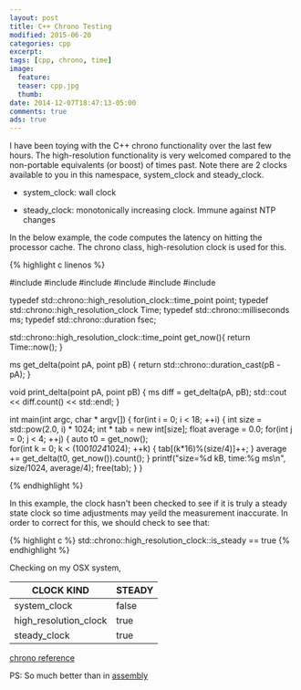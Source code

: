 ```yaml
---
layout: post
title: C++ Chrono Testing
modified: 2015-06-20
categories: cpp
excerpt:
tags: [cpp, chrono, time]
image:
  feature:
  teaser: cpp.jpg
  thumb:
date: 2014-12-07T18:47:13-05:00
comments: true
ads: true
---
```


I have been toying with the C++ chrono functionality over the last few hours.  The high-resolution functionality is very welcomed compared to the non-portable equivalents (or boost) of 
times past.  Note there are 2 clocks available to you in this namespace, system_clock and
steady_clock.  

  * system_clock: wall clock

  * steady_clock: monotonically increasing clock.  Immune against NTP changes  

  In the below example, the code computes the latency on hitting the processor 
  cache.  The chrono class, high-resolution clock is used for this.  

{% highlight c linenos %}

#include <iostream>
#include <chrono>
#include <ctime>
#include <cmath>
#include <cstdlib>
#include <cstdio>

typedef std::chrono::high_resolution_clock::time_point point;
typedef std::chrono::high_resolution_clock Time;
typedef std::chrono::milliseconds ms;
typedef std::chrono::duration<float> fsec;

std::chrono::high_resolution_clock::time_point get_now(){
	return Time::now();
}

ms get_delta(point pA, point pB) {
	return std::chrono::duration_cast<ms>(pB - pA);
}

void print_delta(point pA, point pB) {
	ms diff = get_delta(pA, pB);
	std::cout << diff.count() << std::endl;
}

int main(int argc, char * argv[]) {
	for(int i = 0; i < 18; ++i) {
	  	int size = std::pow(2.0, i) * 1024;
	  	int * tab = new int[size];
	  	float average = 0.0;
	  	for(int j = 0; j < 4; ++j) {
	  		auto t0 = get_now();		
	  		for(int k = 0; k < (100*1024*1024); ++k) {
	  			tab[(k*16)%(size/4)]++;
	  	}
	  	average += get_delta(t0, get_now()).count();
	}
	printf("size=%d kB, time:%g ms\n", size/1024, average/4);
	free(tab);
	}
}

{% endhighlight %}

  In this example, the clock hasn't been checked to see if it is truly a
  steady state clock so time adjustments may yeild the measurement inaccurate.  In 
  order to correct for this, we should check to see that:

{% highlight c %}
  std::chrono::high_resolution_clock::is_steady == true
{% endhighlight %}

  Checking on my OSX system,

  CLOCK KIND 		 	| STEADY |
  ----------------------|--------|
  system_clock			|false   |
  high_resolution_clock |true    |
  steady_clock			|true	 |

[chrono reference](http://en.cppreference.com/w/cpp/chrono)

PS: So much better than in [assembly](http://www.jagregory.com/abrash-zen-of-asm/#the-zen-timer)
